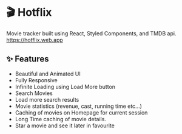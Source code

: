 # 🎬 Hotflix

Movie tracker built using React, Styled Components, and TMDB api. https://hotflix.web.app

## ✨ Features

- Beautiful and Animated UI
- Fully Responsive
- Infinite Loading using Load More button
- Search Movies
- Load more search results
- Movie statistics (revenue, cast, running time etc...)
- Caching of movies on Homepage for current session
- Long Time caching of movie details.
- Star a movie and see it later in favourite
